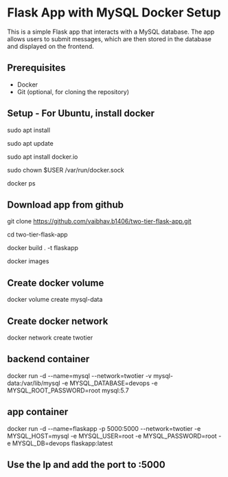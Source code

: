  
# Flask App with MySQL Docker Setup

This is a simple Flask app that interacts with a MySQL database. The app allows users to submit messages, which are then stored in the database and displayed on the frontend.

## Prerequisites
- Docker
- Git (optional, for cloning the repository)

## Setup  - For Ubuntu, install docker
sudo apt install

sudo apt update

sudo apt install docker.io

sudo chown $USER /var/run/docker.sock

docker ps


## Download app from github
git clone https://github.com/vaibhav.b1406/two-tier-flask-app.git

cd two-tier-flask-app

docker build . -t flaskapp

docker images

## Create docker volume
docker volume create mysql-data

## Create docker network 
docker network create twotier

 ## backend container
 docker run -d --name=mysql --network=twotier -v mysql-data:/var/lib/mysql -e MYSQL_DATABASE=devops -e MYSQL_ROOT_PASSWORD=root mysql:5.7

## app container
 docker run -d --name=flaskapp -p 5000:5000 --network=twotier -e MYSQL_HOST=mysql -e MYSQL_USER=root -e MYSQL_PASSWORD=root -e MYSQL_DB=devops flaskapp:latest

## Use the Ip and add the port to :5000



